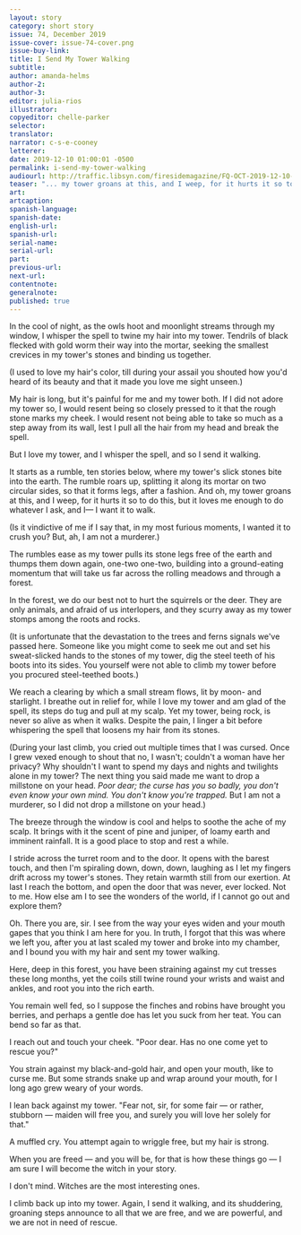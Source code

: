 ```yaml
---
layout: story
category: short story
issue: 74, December 2019
issue-cover: issue-74-cover.png
issue-buy-link:
title: I Send My Tower Walking
subtitle:
author: amanda-helms
author-2:
author-3:
editor: julia-rios
illustrator:
copyeditor: chelle-parker
selector:
translator:
narrator: c-s-e-cooney
letterer:
date: 2019-12-10 01:00:01 -0500
permalink: i-send-my-tower-walking
audiourl: http://traffic.libsyn.com/firesidemagazine/FQ-OCT-2019-12-10-I_Send_My_Tower_Walking.mp3
teaser: "... my tower groans at this, and I weep, for it hurts it so to do this, but it loves me enough to do whatever I ask ..."
art:
artcaption:
spanish-language:
spanish-date:
english-url:
spanish-url:
serial-name:
serial-url:
part:
previous-url:
next-url:
contentnote:
generalnote:
published: true
---
```


In the cool of night, as the owls hoot and moonlight streams through my window, I whisper the spell to twine my hair into my tower. Tendrils of black flecked with gold worm their way into the mortar, seeking the smallest crevices in my tower's stones and binding us together.

(I used to love my hair's color, till during your assail you shouted how you'd heard of its beauty and that it made you love me sight unseen.)

My hair is long, but it's painful for me and my tower both. If I did not adore my tower so, I would resent being so closely pressed to it that the rough stone marks my cheek. I would resent not being able to take so much as a step away from its wall, lest I pull all the hair from my head and break the spell.

But I love my tower, and I whisper the spell, and so I send it walking.

It starts as a rumble, ten stories below, where my tower's slick stones bite into the earth. The rumble roars up, splitting it along its mortar on two circular sides, so that it forms legs, after a fashion. And oh, my tower groans at this, and I weep, for it hurts it so to do this, but it loves me enough to do whatever I ask, and I— I want it to walk.

(Is it vindictive of me if I say that, in my most furious moments, I wanted it to crush you? But, ah, I am not a murderer.)

The rumbles ease as my tower pulls its stone legs free of the earth and thumps them down again, one-two one-two, building into a ground-eating momentum that will take us far across the rolling meadows and through a forest.

In the forest, we do our best not to hurt the squirrels or the deer. They are only animals, and afraid of us interlopers, and they scurry away as my tower stomps among the roots and rocks.

(It is unfortunate that the devastation to the trees and ferns signals we've passed here. Someone like you might come to seek me out and set his sweat-slicked hands to the stones of my tower, dig the steel teeth of his boots into its sides. You yourself were not able to climb my tower before you procured steel-teethed boots.)

We reach a clearing by which a small stream flows, lit by moon- and starlight. I breathe out in relief for, while I love my tower and am glad of the spell, its steps do tug and pull at my scalp. Yet my tower, being rock, is never so alive as when it walks. Despite the pain, I linger a bit before whispering the spell that loosens my hair from its stones.

(During your last climb, you cried out multiple times that I was cursed. Once I grew vexed enough to shout that no, I wasn't; couldn't a woman have her privacy? Why shouldn't I want to spend my days and nights and twilights alone in my tower? The next thing you said made me want to drop a millstone on your head. _Poor dear; the curse has you so badly, you don't even know your own mind. You don't know you're trapped._ But I am not a murderer, so I did not drop a millstone on your head.)

The breeze through the window is cool and helps to soothe the ache of my scalp. It brings with it the scent of pine and juniper, of loamy earth and imminent rainfall. It is a good place to stop and rest a while.

I stride across the turret room and to the door. It opens with the barest touch, and then I'm spiraling down, down, down, laughing as I let my fingers drift across my tower's stones. They retain warmth still from our exertion. At last I reach the bottom, and open the door that was never, ever locked. Not to me. How else am I to see the wonders of the world, if I cannot go out and explore them?

Oh. There you are, sir. I see from the way your eyes widen and your mouth gapes that you think I am here for you. In truth, I forgot that this was where we left you, after you at last scaled my tower and broke into my chamber, and I bound you with my hair and sent my tower walking.

Here, deep in this forest, you have been straining against my cut tresses these long months, yet the coils still twine round your wrists and waist and ankles, and root you into the rich earth.

You remain well fed, so I suppose the finches and robins have brought you berries, and perhaps a gentle doe has let you suck from her teat. You can bend so far as that.

I reach out and touch your cheek. "Poor dear. Has no one come yet to rescue you?"

You strain against my black-and-gold hair, and open your mouth, like to curse me. But some strands snake up and wrap around your mouth, for I long ago grew weary of your words.

I lean back against my tower. "Fear not, sir, for some fair — or rather, stubborn — maiden will free you, and surely you will love her solely for that."

A muffled cry. You attempt again to wriggle free, but my hair is strong.

When you are freed — and you will be, for that is how these things go — I am sure I will become the witch in your story.

I don't mind. Witches are the most interesting ones.

I climb back up into my tower. Again, I send it walking, and its shuddering, groaning steps announce to all that we are free, and we are powerful, and we are not in need of rescue.
